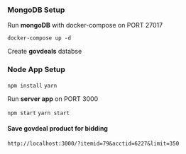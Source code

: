 ### MongoDB Setup

Run <b>mongoDB</b> with docker-compose on PORT 27017

`docker-compose up -d`

Create <b>govdeals</b> databse

### Node App Setup
`npm install`
`yarn`

Run <b>server app</b> on PORT 3000

`npm start`
`yarn start`

#### Save govdeal product for bidding

`http://localhost:3000/?itemid=79&acctid=6227&limit=350`
